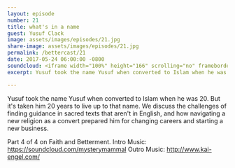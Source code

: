 ```yaml
---
layout: episode
number: 21
title: what's in a name
guest: Yusuf Clack
image: assets/images/episodes/21.jpg
share-image: assets/images/episodes/21.jpg
permalink: /bettercast/21
date: 2017-05-24 06:00:00 -0800
soundcloud: <iframe width="100%" height="166" scrolling="no" frameborder="no" src="https://w.soundcloud.com/player/?url=https%3A//api.soundcloud.com/tracks/324282557&amp;color=ff5500&amp;auto_play=false&amp;hide_related=false&amp;show_comments=true&amp;show_user=true&amp;show_reposts=false"></iframe>
excerpt: Yusuf took the name Yusuf when converted to Islam when he was 20. But it's taken him 20 years to live up to that name.

---
```


Yusuf took the name Yusuf when converted to Islam when he was 20. But it's taken him 20 years to live up to that name. We discuss the challenges of finding guidance in sacred texts that aren't in English, and how navigating a new religion as a convert prepared him for changing careers and starting a new business.

Part 4 of 4 on Faith and Betterment.
Intro Music: https://soundcloud.com/mysterymammal
Outro Music: http://www.kai-engel.com/
